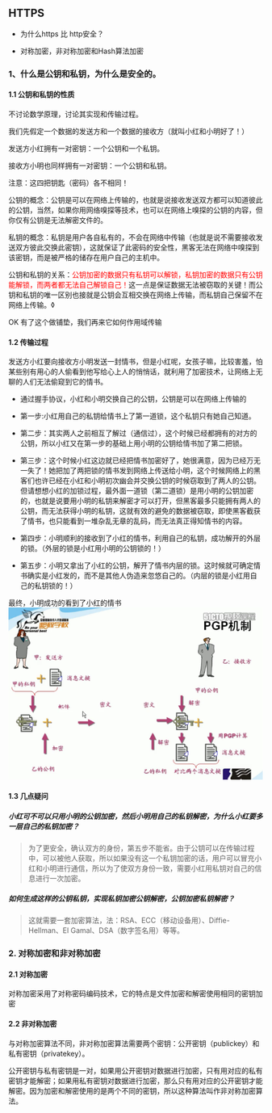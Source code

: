 ## HTTPS
- 为什么https 比 http安全？

- 对称加密，非对称加密和Hash算法加密

### 1、什么是公钥和私钥，为什么是安全的。 

#### 1.1 公钥和私钥的性质

不讨论数学原理，讨论其实现和传输过程。    

我们先假定一个数据的发送方和一个数据的接收方（就叫小红和小明好了！）

发送方小红拥有一对密钥：一个公钥和一个私钥。

接收方小明也同样拥有一对密钥：一个公钥和私钥。

注意：这四把钥匙（密码）各不相同！

公钥的概念：公钥是可以在网络上传输的，也就是说接收发送双方都可以知道彼此的公钥，当然，如果你用网络嗅探等技术，也可以在网络上嗅探的公钥的内容，但你仅有公钥是无法解密文件的。

私钥的概念：私钥是用户各自私有的，不会在网络中传输（也就是说不需要接收发送双方彼此交换此密钥），这就保证了此密码的安全性，黑客无法在网络中嗅探到该密钥，而是被严格的储存在用户自己的主机中。

公钥和私钥的关系：<span style="color:red">公钥加密的数据只有私钥可以解锁，私钥加密的数据只有公钥能解锁，而两者都无法自己解锁自己！</span>这一点是保证数据无法被窃取的关键！而公钥和私钥的唯一区别也接就是公钥会互相交换在网络上传输，而私钥自己保留不在网络上传输。◊

OK 有了这个做铺垫，我们再来它如何作用域传输

#### 1.2 传输过程
发送方小红要向接收方小明发送一封情书，但是小红呢，女孩子嘛，比较害羞，怕某些别有用心的人偷看到他写给心上人的悄悄话，就利用了加密技术，让网络上无聊的人们无法偷窥到它的情书。

- 通过握手协议，小红和小明交换自己的公钥，公钥是可以在网络上传输的

- 第一步:小红用自己的私钥给情书上了第一道锁，这个私钥只有她自己知道。

- 第二步：其实两人之前相互了解过（通信过），这个时候已经都拥有的对方的公钥，所以小红又在第一步的基础上用小明的公钥给情书加了第二把锁。

- 第三步：这个时候小红这边就已经把情书加密好了，她很满意，因为已经万无一失了！她把加了两把锁的情书发到网络上传送给小明，这个时候网络上的黑客们也许已经在小红和小明初次幽会并交换公钥的时候窃取到了两人的公钥。但请想想小红的加锁过程，最外面一道锁（第二道锁）是用小明的公钥加密的，也就是说要用小明的私钥来解密才可以打开，但黑客最多只能拥有两人的公钥，而无法获得小明的私钥，这就有效的避免的数据被窃取，即使黑客截获了情书，也只能看到一堆杂乱无章的乱码，而无法真正得知情书的内容。

- 第四步：小明顺利的接收到了小红的情书，利用自己的私钥，成功解开的外层的锁。（外层的锁是小红用小明的公钥锁的！）

- 第五步：小明又拿出了小红的公钥，解开了情书内层的锁。这时候就可确定情书确实是小红发的，而不是其他人伪造来忽悠自己的。（内层的锁是小红用自己的私钥锁的！）

最终，小明成功的看到了小红的情书   
![](../images/http/privte-public-key.png)

#### 1.3 几点疑问

##### 小红可不可以只用小明的公钥加密，然后小明用自己的私钥解密，为什么小红要多一层自己的私钥加密？

> 为了更安全，确认双方的身份，第五步不能省。由于公钥可以在传输过程中，可以被他人获取，所以如果没有这一个私钥加密的话，用户可以冒充小红和小明进行通信，所以为了使双方身份一致，需要小红用私钥对自己的信息进行一次加密。

##### 如何生成这样的公钥私钥，实现私钥加密公钥解密，公钥加密私钥解密？

> 这就需要一套加密算法，法：RSA、ECC（移动设备用）、Diffie-Hellman、El Gamal、DSA（数字签名用）等等。


### 2. 对称加密和非对称加密  

#### 2.1 对称加密

对称加密采用了对称密码编码技术，它的特点是文件加密和解密使用相同的密钥加密

#### 2.2 非对称加密
与对称加密算法不同，非对称加密算法需要两个密钥：公开密钥（publickey）和私有密钥（privatekey）。

公开密钥与私有密钥是一对，如果用公开密钥对数据进行加密，只有用对应的私有密钥才能解密；如果用私有密钥对数据进行加密，那么只有用对应的公开密钥才能解密。因为加密和解密使用的是两个不同的密钥，所以这种算法叫作非对称加密算法。


